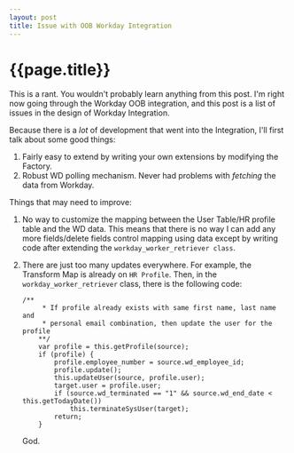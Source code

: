 ```yaml
---
layout: post
title: Issue with OOB Workday Integration
---
```


{{page.title}}
===============

This is a rant. You wouldn't probably learn anything from this post. I'm right now going through the Workday OOB integration, and this post is a list of issues in the design of Workday Integration.

Because there is a _lot_ of development that went into the Integration, I'll first talk about some good things:

1. Fairly easy to extend by writing your own extensions by modifying the Factory.
2. Robust WD polling mechanism. Never had problems with _fetching_ the data from Workday.


Things that may need to improve:

1. No way to customize the mapping between the User Table/HR profile table and the WD data.
	This means that there is no way I can add any more fields/delete fields control mapping using data except by writing code after extending the `workday_worker_retriever class`. 
	
2. There are just too many updates everywhere. For example, the Transform Map is already on `HR Profile`. Then, in the `workday_worker_retriever` class, there is the following code:

	```
	/**
		 * If profile already exists with same first name, last name and
		 * personal email combination, then update the user for the profile
		**/
		var profile = this.getProfile(source);
		if (profile) {
			profile.employee_number = source.wd_employee_id;
			profile.update();
			this.updateUser(source, profile.user);
			target.user = profile.user;
			if (source.wd_terminated == "1" && source.wd_end_date < this.getTodayDate())
				this.terminateSysUser(target);
			return;
		}
	```
	
	God.
		